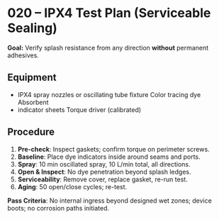 # 020 – IPX4 Test Plan (Serviceable Sealing)

**Goal:** Verify splash resistance from any direction **without** permanent
adhesives.

## Equipment
- IPX4 spray nozzles or oscillating tube fixture Color tracing dye Absorbent
- indicator sheets Torque driver (calibrated)

## Procedure
1. **Pre-check**: Inspect gaskets; confirm torque on perimeter screws.
2. **Baseline**: Place dye indicators inside around seams and ports.
3. **Spray**: 10 min oscillated spray, 10 L/min total, all directions.
4. **Open & Inspect**: No dye penetration beyond splash ledges.
5. **Serviceability**: Remove cover, replace gasket, re-run test.
6. **Aging**: 50 open/close cycles; re-test.

**Pass Criteria**: No internal ingress beyond designed wet zones; device boots;
no corrosion paths initiated.
